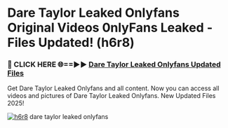 # Dare Taylor Leaked Onlyfans Original Videos 0nlyFans Leaked - Files Updated! (h6r8)

<h3>🔴 CLICK HERE 🌐==►► <a href="https://tinyurl.com/2wckxsce" rel="nofollow">Dare Taylor Leaked Onlyfans Updated Files</a></h3>

Get Dare Taylor Leaked Onlyfans and all content. Now you can access all videos and pictures of Dare Taylor Leaked Onlyfans. New Updated Files 2025!

[![h6r8](https://i.imgur.com/AFduVYN.gif)](https://tinyurl.com/2wckxsce)
dare taylor leaked onlyfans
